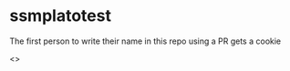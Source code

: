 # ssmplatotest

The first person to write their name in this repo using a PR gets a cookie

 <<Replace this with your name>>

